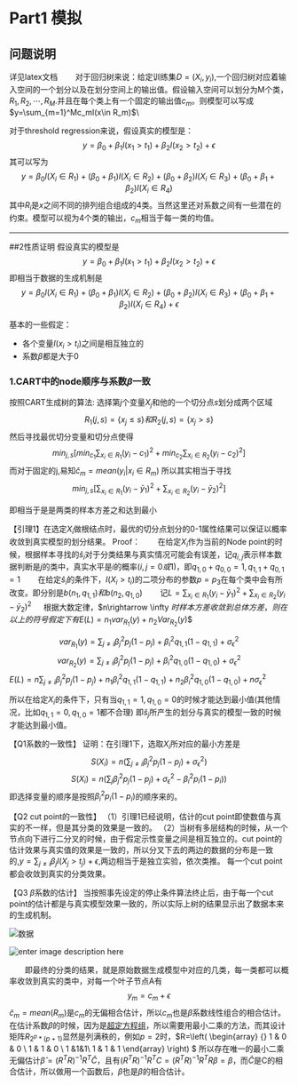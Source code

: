 # Part1 模拟
## 问题说明
详见latex文档
　　对于回归树来说：给定训练集$D={(X_i,y_i)}$,一个回归树对应着输入空间的一个划分以及在划分空间上的输出值。假设输入空间可以划分为M个类，$R_1,R_2,\cdots, R_M$.并且在每个类上有一个固定的输出值$c_m$。则模型可以写成$y=\sum_{m=1}^Mc_mI(x\in R_m)$\\

对于threshold regression来说，假设真实的模型是：
$$y=\beta_0+\beta_1I(x_1>t_1)+\beta_2I(x_2>t_2)+\epsilon$$
其可以写为$$y=\beta_0I(X_i\in R_1)+(\beta_0+\beta_1)I(X_i\in R_2)+(\beta_0+\beta_2)I(X_i\in R_3)+(\beta_0+\beta_1+\beta_2)I(X_i\in R_4)$$
其中$R_i$是$x$之间不同的排列组合组成的4类。当然这里还对系数之间有一些潜在的约束。模型可以视为4个类的输出，$c_m$相当于每一类的均值。

----
##2性质证明
假设真实的模型是
$$y=\beta_0+\beta_1I(x_1>t_1)+\beta_2I(x_2>t_2)+\epsilon$$即相当于数据的生成机制是
$$y=\beta_0I(X_i\in R_1)+(\beta_0+\beta_1)I(X_i\in R_2)+(\beta_0+\beta_2)I(X_i\in R_3)+(\beta_0+\beta_1+\beta_2)I(X_i\in R_4)+\epsilon$$

基本的一些假定：

* 各个变量$I(x_i>t_i)$之间是相互独立的
* 系数$\beta$都是大于0


### 1.CART中的node顺序与系数$\beta$一致
按照CART生成树的算法:
选择第$j$个变量$X_j$和他的一个切分点$s$划分成两个区域
$$R_1(j,s)=\{x_j\le s\}和R_2(j,s)=\{x_j> s\}$$
然后寻找最优切分变量和切分点使得
$$min_{j,s}[min_{c_1}\sum_{x_i\in R_1}(y_i-c_1)^2+min_{c_2}\sum_{x_i\in R_2}(y_i-c_2)^2]$$
而对于固定的j,易知$\hat c_m=mean(y_i|x_i\in R_m)$
所以其实相当于寻找
$$min_{j,s}[\sum_{x_i\in R_1}(y_i-\bar y_1)^2+\sum_{x_i\in R_2}(y
_i-\bar y_2)^2]$$

即相当于是是两类的样本方差之和达到最小


【引理1】在选定$X_i$做根结点时，最优的切分点划分的0-1属性结果可以保证以概率收敛到真实模型的划分结果。
Proof：
　　在给定$X_i$作为当前的Node point的时候，根据样本寻找的$\hat{s}_i$对于分类结果与真实情况可能会有误差，记$q_{i,j}$表示样本数据判断是$j$的类中，真实水平是$i$的概率($i,j=0或1$)，即$q_{1,0}+q_{0,0}=1,q_{1,1}+q_{0,1}=1$
　　在给定$\hat{s}_i$的条件下，$I(X_i>t_i)$的二项分布的参数$p=p_3$在每个类中会有所改变。即分别是$b(n_1,q_{1,1})和b(n_2,q_{1,0})$
　　记$L=\sum_{x_i\in R_1}(y_i-\bar y_1)^2+\sum_{x_i\in R_2}(y_i-\bar y_2)^2$
　    根据大数定律，$n\rightarrow \infty $时样本方差收敛到总体方差，则在以上的符号假定下有
　　$$E(L)=n_1var_{R_1}(y)+n_2Var_{R_2}(y)$$

$$var_{R_1}(y)=\sum_{j\ne i}\beta^2_jp_j(1-p_j)+\beta_i^2q_{1,1}(1-q_{1,1})+\sigma^2_{\epsilon}$$
$$var_{R_2}(y)=\sum_{j\ne i}\beta^2_jp_j(1-p_j)+\beta_i^2q_{1,0}(1-q_{1,0})+\sigma^2_{\epsilon}$$
$E(L)=n\sum_{j\ne i}\beta^2_jp_j(1-p_j)+n_1\beta_i^2q_{1,1}(1-q_{1,1})+n_2\beta_i^2q_{1,0}(1-q_{1,0})+n\sigma^2_{\epsilon}$

所以在给定$X_i$的条件下，只有当$q_{1,1}=1,q_{1,0}=0$的时候才能达到最小值(其他情况，比如$q_{1,1}=0,q_{1,0}=1$都不合理)
即$\hat{s}_j$所产生的划分与真实的模型一致的时候才能达到最小值。

【Q1系数的一致性】
证明：在引理1下，选取$X_i$所对应的最小方差是
$$S(X_i)=n(\sum_{j\ne i}\beta^2_j p_j(1-p_j)+\sigma^2_{\epsilon})$$
$$S(X_i)=n(\sum_{j}\beta^2_j p_j(1-p_j)+\sigma^2_{\epsilon}-\beta_i^2p_i(1-p_i))$$
即选择变量的顺序是按照$\beta_i^2p_i(1−p_i)$的顺序来的。

【Q2 cut point的一致性】
（1）引理1已经说明，估计的cut point即使数值与真实的不一样，但是其分类的效果是一致的。
（2）当树有多层结构的时候，从一个节点向下进行二分叉的时候，由于假定示性变量之间是相互独立的。cut point的估计效果与真实值的效果是一致的，所以分叉下去的两边的数据的分布是一致的,$y=\sum_{j\ne i}\beta_j I(X_j>t_j)+\epsilon$,两边相当于是独立实验，依次类推。
每一个cut point都会收敛到真实的分类效果。


【Q3 $\beta$系数的估计】
当按照事先设定的停止条件算法终止后，由于每一个cut point的估计都是与真实模型效果一致的，所以实际上树的结果显示出了数据本来的生成机制。

![数据](https://raw.githubusercontent.com/tjzzz/Stackedit/master/fig/plot1.png)

![enter image description here](https://raw.githubusercontent.com/tjzzz/Stackedit/master/fig/sig01.png)

　　即最终的分类的结果，就是原始数据生成模型中对应的几类，每一类都可以概率收敛到真实的类中，对每一个叶子节点A有
$$y_m=c_m+\epsilon$$
$\hat{c}_m=mean(R_m)$是$c_m$的无偏相合估计，所以$c_m$也是$\beta$系数线性组合的相合估计。
   在估计系数$\beta$的时候，因为是[超定方程组](http://baike.baidu.com/view/1760039.htm?fr=aladdin)，所以需要用最小二乘的方法，而其设计矩阵$R_{2^p*(p+1)}$显然是列满秩的，例如$p=2$时，$R=\left( 
\begin{array} {}
1 & 0 & 0 \\
1 & 1 & 0 \\
1 &1&1\\
1 & 1 & 1 
\end{array}
\right) $
所以存在唯一的最小二乘无偏估计$\hat{\beta}=(R^TR)^{-1}R^T\hat{C}$，且有$(R^TR)^{-1}R^TC=(R^TR)^{-1}R^TR\beta=\beta$，而$\hat{C}$是C的相合估计，所以做用一个函数后，$\hat{\beta}$也是$\beta$的相合估计。

